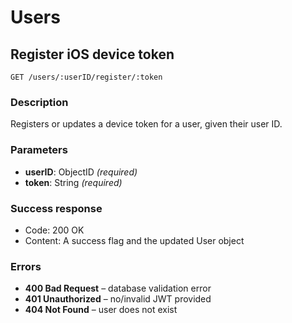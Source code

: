 # Users

## Register iOS device token

```
GET /users/:userID/register/:token
```

### Description

Registers or updates a device token for a user, given their user ID.

### Parameters

- **userID**: ObjectID _(required)_
- **token**: String _(required)_

### Success response

- Code: 200 OK
- Content: A success flag and the updated User object
  
### Errors

- **400 Bad Request** – database validation error
- **401 Unauthorized** – no/invalid JWT provided
- **404 Not Found** – user does not exist
